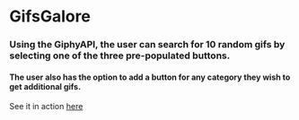 # GifsGalore

### Using the GiphyAPI, the user can search for 10 random gifs by selecting one of the three pre-populated buttons.

#### The user also has the option to add a button for any category they wish to get additional gifs.

See it in action [here](https://michaelbaggett.github.io/GifsGalore/)
